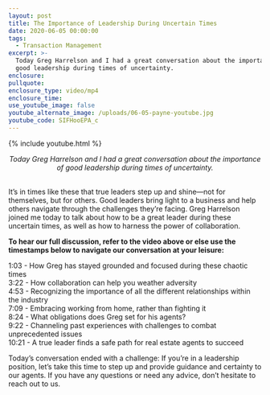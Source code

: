 ```yaml
---
layout: post
title: The Importance of Leadership During Uncertain Times
date: 2020-06-05 00:00:00
tags:
  - Transaction Management
excerpt: >-
  Today Greg Harrelson and I had a great conversation about the importance of
  good leadership during times of uncertainty.
enclosure:
pullquote:
enclosure_type: video/mp4
enclosure_time:
use_youtube_image: false
youtube_alternate_image: /uploads/06-05-payne-youtube.jpg
youtube_code: SIFHooEPA_c
---
```


{% include youtube.html %}

<center><em>Today Greg Harrelson and I had a great conversation about the importance of good leadership during times of uncertainty.</em></center>

<br>It’s in times like these that true leaders step up and shine—not for themselves, but for others. Good leaders bring light to a business and help others navigate through the challenges they’re facing. Greg Harrelson joined me today to talk about how to be a great leader during these uncertain times, as well as how to harness the power of collaboration.

**To hear our full discussion, refer to the video above or else use the timestamps below to navigate our conversation at your leisure:**

1:03 - How Greg has stayed grounded and focused during these chaotic times<br>3:22 - How collaboration can help you weather adversity<br>4:53 - Recognizing the importance of all the different relationships within the industry<br>7:09 - Embracing working from home, rather than fighting it<br>8:24 - What obligations does Greg set for his agents?<br>9:22 - Channeling past experiences with challenges to combat unprecedented issues<br>10:21 - A true leader finds a safe path for real estate agents to succeed

Today’s conversation ended with a challenge: If you’re in a leadership position, let’s take this time to step up and provide guidance and certainty to our agents. If you have any questions or need any advice, don’t hesitate to reach out to us.